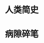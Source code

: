 <!--
 * @Descripttion: 
 * @version: 
 * @Author: ZHIHA
 * @Date: 2022-11-12 12:30:28
 * @LastEditors: ZHIHA
 * @LastEditTime: 2022-11-12 15:08:33
-->
# 人类简史

# 病隙碎笔